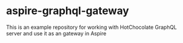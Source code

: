 # aspire-graphql-gateway
This is an example repository for working with HotChocolate GraphQL server and use it as an gateway in Aspire
